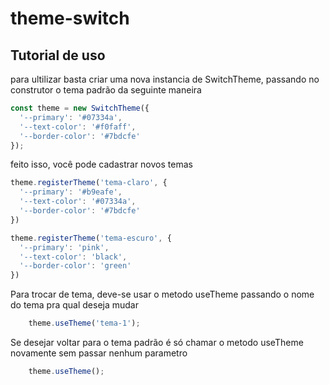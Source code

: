 # theme-switch
## Tutorial de uso

para ultilizar basta criar uma nova instancia de SwitchTheme, passando no construtor o tema padrão da seguinte maneira

```javascript
const theme = new SwitchTheme({
  '--primary': '#07334a',
  '--text-color': '#f0faff',
  '--border-color': '#7bdcfe'
});
```

feito isso, você pode cadastrar novos temas 
```javascript
theme.registerTheme('tema-claro', {
  '--primary': '#b9eafe',
  '--text-color': '#07334a',
  '--border-color': '#7bdcfe'
})

theme.registerTheme('tema-escuro', {
  '--primary': 'pink',
  '--text-color': 'black',
  '--border-color': 'green'
}) 
```

Para trocar de tema, deve-se usar o metodo useTheme passando o nome do tema pra qual deseja mudar
```javascript
    theme.useTheme('tema-1');
```

Se desejar voltar para o tema padrão é só chamar o metodo useTheme novamente sem passar nenhum parametro
```javascript
    theme.useTheme();
```
